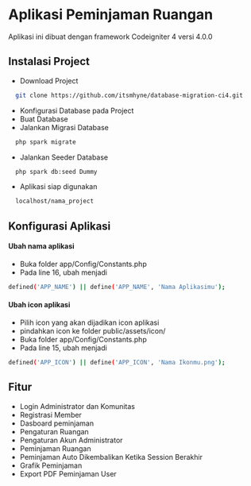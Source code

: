 # Aplikasi Peminjaman Ruangan

Aplikasi ini dibuat dengan framework Codeigniter 4 versi 4.0.0


## Instalasi Project

- Download Project
```bash
  git clone https://github.com/itsmhyne/database-migration-ci4.git
```
- Konfigurasi Database pada Project
- Buat Database
- Jalankan Migrasi Database
```bash
  php spark migrate
```
- Jalankan Seeder Database
```bash
  php spark db:seed Dummy
```
- Aplikasi siap digunakan
```bash
  localhost/nama_project
```
## Konfigurasi Aplikasi

#### Ubah nama aplikasi

- Buka folder app/Config/Constants.php
- Pada line 16, ubah menjadi
```bash
defined('APP_NAME') || define('APP_NAME', 'Nama Aplikasimu');
```

#### Ubah icon aplikasi
- Pilih icon yang akan dijadikan icon aplikasi
- pindahkan icon ke folder public/assets/icon/
- Buka folder app/Config/Constants.php
- Pada line 15, ubah menjadi
```bash
defined('APP_ICON') || define('APP_ICON', 'Nama Ikonmu.png');
```

## Fitur

- Login Administrator dan Komunitas
- Registrasi Member
- Dasboard peminjaman
- Pengaturan Ruangan
- Pengaturan Akun Administrator
- Peminjaman Ruangan
- Peminjaman Auto Dikembalikan Ketika Session Berakhir
- Grafik Peminjaman
- Export PDF Peminjaman User
